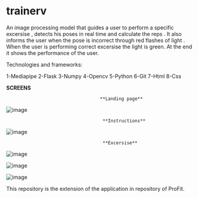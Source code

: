 # trainerv
An image processing model that guides a user to perform a specific excersise , detects his poses in real time and calculate the reps . It also informs the user when the pose is incorrect through red flashes of light . When the user is performing correct excersise the light is green. At the end it shows the performance of the user.

Technologies and frameworks:

1-Mediapipe
2-Flask
3-Numpy
4-Opencv
5-Python 
6-Git
7-Html 
8-Css

**SCREENS**

                                       **Landing page**
![image](https://user-images.githubusercontent.com/59261973/155730450-16c959b4-f298-4636-ad70-09298c94399f.png)

                                        **Instructions**
                                        
![image](https://user-images.githubusercontent.com/59261973/155730718-351fe060-8cc2-4486-ba29-dcae088956ef.png)

                                        **Excersise**
![image](https://user-images.githubusercontent.com/59261973/155730359-740c2554-8f32-43be-8f36-e0f702402536.png)

![image](https://user-images.githubusercontent.com/59261973/155730912-574931dd-b986-4242-bd37-cdc9b8c2c0fc.png)

![image](https://user-images.githubusercontent.com/59261973/155730965-e37a04ce-38c6-487a-91ed-e4c6c6adaeae.png)

This repository is the extension of the application in repository of ProFit.


